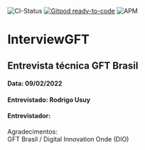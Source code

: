 ![CI-Status](https://github.com/rousuy/InterviewGFT/actions/workflows/dotnet.yml/badge.svg)
[![Gitpod ready-to-code](https://img.shields.io/badge/Gitpod-ready--to--code-908a85?logo=gitpod)](https://gitpod.io/#https://github.com/rousuy/InterviewGFT.git)
![APM](https://img.shields.io/apm/l/vim-mode?logo=License)

# InterviewGFT
## Entrevista técnica GFT Brasil
#### Data: 09/02/2022
#### Entrevistado: Rodrigo Usuy
#### Entrevistador: 
<footer>
Agradecimentos:<br> 
GFT Brasil / Digital Innovation Onde (DIO)


